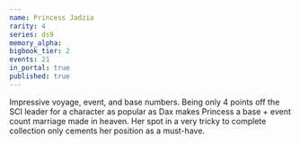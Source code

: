 ```yaml
---
name: Princess Jadzia
rarity: 4
series: ds9
memory_alpha:
bigbook_tier: 2
events: 21
in_portal: true
published: true
---
```


Impressive voyage, event, and base numbers. Being only 4 points off the SCI leader for a character as popular as Dax makes Princess a base + event count marriage made in heaven. Her spot in a very tricky to complete collection only cements her position as a must-have.
